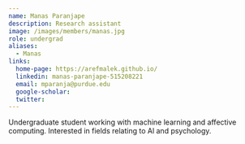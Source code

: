 ```yaml
---
name: Manas Paranjape
description: Research assistant
image: /images/members/manas.jpg
role: undergrad
aliases:
  - Manas
links:
  home-page: https://arefmalek.github.io/
  linkedin: manas-paranjape-515208221
  email: mparanja@purdue.edu
  google-scholar: 
  twitter: 
---
```


Undergraduate student working with machine learning and affective computing.
Interested in fields relating to Al and psychology.